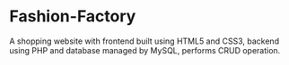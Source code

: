 # Fashion-Factory
A shopping website with frontend built using HTML5 and CSS3, backend using PHP and database managed by MySQL, performs CRUD operation.
